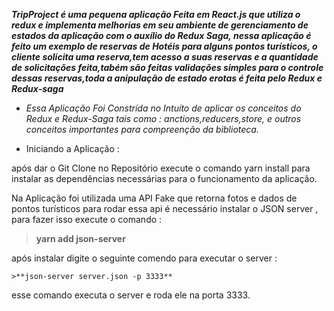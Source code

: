 **_TripProject é uma pequena aplicação Feita em React.js que  utiliza o redux e implementa melhorias em  seu  ambiente de  gerenciamento  de  estados da aplicação  com o auxílio 
do Redux Saga, nessa aplicação é feito um exemplo de reservas de Hotéis para alguns 
pontos turísticos, o cliente solicita uma reserva,tem  acesso a suas reservas e a quantidade de solicitações feita,tabém são  feitas validações simples para o controle dessas reservas,toda a anipulação de estado erotas é feita pelo Redux e Redux-saga_**

- _Essa Aplicação Foi Constrída no Intuíto  de aplicar os conceitos do *Redux* e *Redux-Saga*
tais como : anctions,reducers,store, e  outros  conceitos importantes para compreenção
da biblioteca._

- Iniciando a Aplicação :

após dar o Git Clone no Repositório execute o comando yarn install para instalar as  dependências necessárias para o funcionamento da aplicação.

Na Aplicação foi utilizada uma API Fake que  retorna fotos e  dados  de pontos turísticos para  rodar  essa api é  necessário instalar o JSON server , para fazer  isso  execute o comando :
   >**yarn add json-server** 

após instalar digite o seguinte comendo  para  executar o  server :

    >**json-server server.json -p 3333**  
    
esse comando  executa o server e roda ele na porta 3333.



